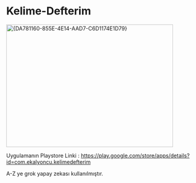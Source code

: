 # Kelime-Defterim
<img width="442" height="327" alt="{DA781160-855E-4E14-AAD7-C6D1174E1D79}" src="https://github.com/user-attachments/assets/ef283120-594d-419a-8ecc-5ae070aedca6" />

Uygulamanın Playstore Linki : https://play.google.com/store/apps/details?id=com.ekalyoncu.kelimedefterim

A-Z ye grok yapay zekası kullanılmıştır.
